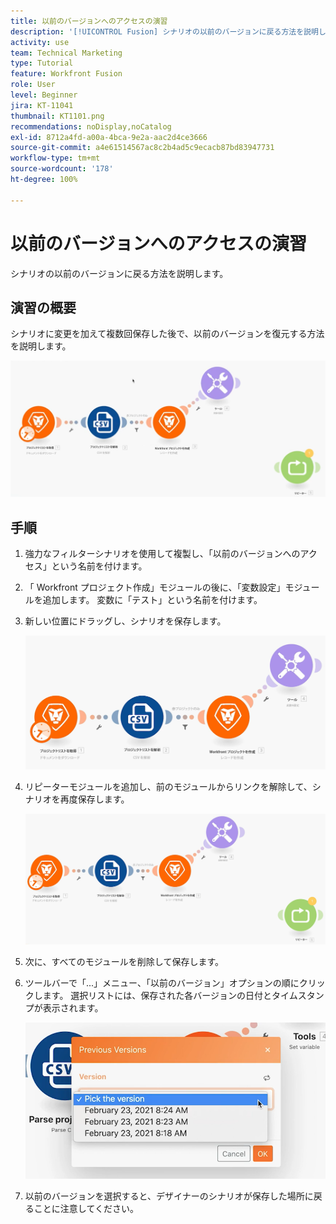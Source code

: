 ```yaml
---
title: 以前のバージョンへのアクセスの演習
description: '[!UICONTROL Fusion] シナリオの以前のバージョンに戻る方法を説明します。'
activity: use
team: Technical Marketing
type: Tutorial
feature: Workfront Fusion
role: User
level: Beginner
jira: KT-11041
thumbnail: KT1101.png
recommendations: noDisplay,noCatalog
exl-id: 8712a4fd-a00a-4bca-9e2a-aac2d4ce3666
source-git-commit: a4e61514567ac8c2b4ad5c9ecacb87bd83947731
workflow-type: tm+mt
source-wordcount: '178'
ht-degree: 100%

---
```


# 以前のバージョンへのアクセスの演習

シナリオの以前のバージョンに戻る方法を説明します。

## 演習の概要

シナリオに変更を加えて複数回保存した後で、以前のバージョンを復元する方法を説明します。

![以前のバージョンへのアクセスの画像 1](../12-exercises/assets/accessing-previous-versions-walkthrough-1.png)

## 手順

1. 強力なフィルターシナリオを使用して複製し、「以前のバージョンへのアクセス」という名前を付けます。
1. 「 Workfront プロジェクト作成」モジュールの後に、「変数設定」モジュールを追加します。 変数に「テスト」という名前を付けます。
1. 新しい位置にドラッグし、シナリオを保存します。

   ![以前のバージョンへのアクセスの画像 2](../12-exercises/assets/accessing-previous-versions-walkthrough-2.png)

1. リピーターモジュールを追加し、前のモジュールからリンクを解除して、シナリオを再度保存します。

   ![以前のバージョンへのアクセスの画像 3](../12-exercises/assets/accessing-previous-versions-walkthrough-3.png)

1. 次に、すべてのモジュールを削除して保存します。
1. ツールバーで「...」メニュー、「以前のバージョン」オプションの順にクリックします。 選択リストには、保存された各バージョンの日付とタイムスタンプが表示されます。

   ![以前のバージョンへのアクセスの画像 4](../12-exercises/assets/accessing-previous-versions-walkthrough-4.png)

1. 以前のバージョンを選択すると、デザイナーのシナリオが保存した場所に戻ることに注意してください。
